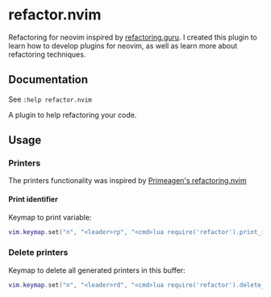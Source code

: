 # refactor.nvim

Refactoring for neovim inspired by [refactoring.guru](https://refactoring.guru/). I created this plugin to learn how
to develop plugins for neovim, as well as learn more about refactoring techniques.

## Documentation

See `:help refactor.nvim`

A plugin to help refactoring your code.

## Usage

### Printers

The printers functionality was inspired by [Primeagen's refactoring.nvim](https://github.com/ThePrimeagen/refactoring.nvim)

#### Print identifier

Keymap to print variable:
```lua
vim.keymap.set("n", "<leader>rp", "<cmd>lua require('refactor').print_identifier()<cr>")
```
### Delete printers

Keymap to delete all generated printers in this buffer:
```lua
vim.keymap.set("n", "<leader>rd", "<cmd>lua require('refactor').delete_printers()<cr>")
```
